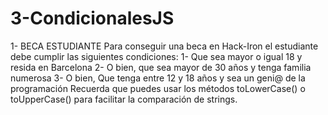 # 3-CondicionalesJS
 
1- BECA ESTUDIANTE
Para conseguir una beca en Hack-Iron el estudiante debe cumplir las siguientes condiciones:
1- Que sea mayor o igual 18 y resida en Barcelona
2- O bien, que sea mayor de 30 años y tenga familia numerosa
3- O bien, Que tenga entre 12 y 18 años y sea un geni@ de la programación
Recuerda que puedes usar los métodos toLowerCase() o toUpperCase() para facilitar la comparación de strings.
